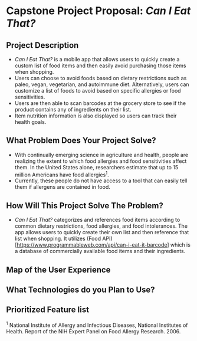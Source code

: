 # Capstone Project Proposal: _Can I Eat That?_   

## Project Description
* _Can I Eat That?_ is a mobile app that allows users to quickly create a custom list of food items and then easily avoid purchasing those items when shopping.
* Users can choose to avoid foods based on dietary restrictions such as paleo, vegan, vegetarian, and autoimmune diet. Alternatively, users can customize a list of foods to avoid based on specific allergies or food sensitivities.
* Users are then able to scan barcodes at the grocery store to see if the product contains any of ingredients on their list.
* Item nutrition information is also displayed so users can track their health goals.    

## What Problem Does Your Project Solve?
* With continually emerging science in agriculture and health, people are realizing the extent to which food allergies and food sensitivities affect them. In the United States alone, researchers estimate that up to 15 million Americans have food allergies<sup>1</sup>.
* Currently, these people do not have access to a tool that can easily tell them if allergens are contained in food.

## How Will This Project Solve The Problem?
* _Can I Eat That?_ categorizes and references food items according to common dietary restrictions, food allergies, and food intolerances. The app allows users to quickly create their own list and then reference that list when shopping. It utilizes (Food API)[https://www.programmableweb.com/api/can-i-eat-it-barcode] which is a database of commercially available food items and their ingredients.     

## Map of the User Experience

## What Technologies do you Plan to Use?

## Prioritized Feature list


<sup>1</sup> National Institute of Allergy and Infectious Diseases, National Institutes of Health. Report of the NIH Expert Panel on Food Allergy Research. 2006.
